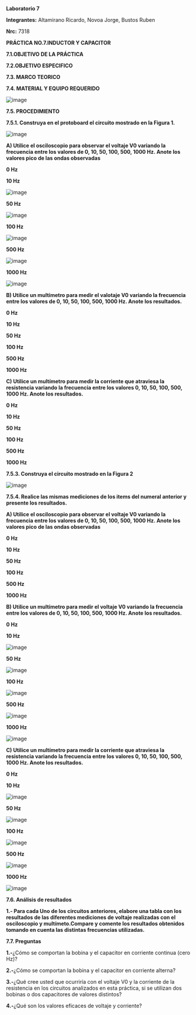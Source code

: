**Laboratorio 7**

**Integrantes:** Altamirano Ricardo, Novoa Jorge, Bustos Ruben

**Nrc:** 7318

**PRÁCTICA NO.7.INDUCTOR Y CAPACITOR**

**7.1.OBJETIVO DE LA PRÁCTICA**

**7.2.OBJETIVO ESPECIFICO**

**7.3. MARCO TEORICO**

**7.4. MATERIAL Y EQUIPO REQUERIDO**

![image](https://user-images.githubusercontent.com/105680588/185251054-337fcefb-1111-4422-8512-994d805a6d8a.png)

**7.5. PROCEDIMIENTO**

**7.5.1. Construya en el protoboard el circuito mostrado en la Figura 1.**

![image](https://user-images.githubusercontent.com/105680588/185251849-d409c4cd-7bab-48a8-825e-15c14a1e0fc4.png)

**A) Utilice el osciloscopio para observar el voltaje V0 variando la frecuencia entre los valores de 0, 10, 50, 100, 500, 1000 Hz. Anote los valores pico de las ondas observadas**

**0 Hz**

**10 Hz**

![image](https://user-images.githubusercontent.com/105680588/185290344-bade2ad6-60b5-4c42-bc07-4410063a516c.png)

**50 Hz**

![image](https://user-images.githubusercontent.com/105680588/185290803-aad5bfe4-d5dd-4e2f-bb93-c88f176ac448.png)

**100 Hz**

![image](https://user-images.githubusercontent.com/105680588/185291246-b6798699-ca88-48bf-bfed-04cda01c0e8b.png)

**500 Hz**

![image](https://user-images.githubusercontent.com/105680588/185291820-112df318-2e29-422d-82c7-64473ba4b5d0.png)

**1000 Hz**

![image](https://user-images.githubusercontent.com/105680588/185291988-6cd5ae44-e11f-48ec-b17c-9ad4d95b654a.png)

**B) Utilice un multímetro para medir el valotaje V0 variando la frecuencia entre los valores de 0, 10, 50, 100, 500, 1000 Hz. Anote los resultados.**

**0 Hz**

**10 Hz**

**50 Hz**

**100 Hz**

**500 Hz**

**1000 Hz**

**C) Utilice un multímetro para medir la corriente que atraviesa la resistencia variando la frecuencia entre los valores 0, 10, 50, 100, 500, 1000 Hz. Anote los resultados.**

**0 Hz**

**10 Hz**

**50 Hz**

**100 Hz**

**500 Hz**

**1000 Hz**

**7.5.3. Construya el circuito mostrado en la Figura 2**

![image](https://user-images.githubusercontent.com/105680588/185251957-e0352262-efef-4863-acf3-d4a107994ebb.png)

**7.5.4. Realice las mismas mediciones de los items del numeral anterior y presente los resultados.**

**A) Utilice el osciloscopio para observar el voltaje V0 variando la frecuencia entre los valores de 0, 10, 50, 100, 500, 1000 Hz. Anote los valores pico de las ondas observadas**

**0 Hz**

**10 Hz**

**50 Hz**

**100 Hz**

**500 Hz**

**1000 Hz**

**B) Utilice un multímetro para medir el voltaje V0 variando la frecuencia entre los valores de 0, 10, 50, 100, 500, 1000 Hz. Anote los resultados.**

**0 Hz**

**10 Hz**

![image](https://user-images.githubusercontent.com/105680588/185289558-9ed036c0-426e-4492-bf76-296ed1f62625.png)

**50 Hz**

![image](https://user-images.githubusercontent.com/105680588/185290453-e48c2149-d354-4aae-9b7e-6c087b134ca4.png)

**100 Hz**

![image](https://user-images.githubusercontent.com/105680588/185290493-5d2a1dc8-bb86-451b-86c8-828c970ff525.png)

**500 Hz**

![image](https://user-images.githubusercontent.com/105680588/185290531-7556602e-002a-4b42-b2b9-bf397ffcaff1.png)

**1000 Hz**

![image](https://user-images.githubusercontent.com/105680588/185290564-51438cdd-29f2-4f2c-af55-02bc66ca53eb.png)

**C) Utilice un multímetro para medir la corriente que atraviesa la resistencia variando la frecuencia entre los valores 0, 10, 50, 100, 500, 1000 Hz. Anote los resultados.**

**0 Hz**

**10 Hz**

![image](https://user-images.githubusercontent.com/105680588/185292519-a520c3ca-1909-4dd9-b642-75967c9e6c6b.png)

**50 Hz**

![image](https://user-images.githubusercontent.com/105680588/185292567-521deadc-d941-4cc2-948f-cdf9a2c973e9.png)

**100 Hz**

![image](https://user-images.githubusercontent.com/105680588/185292594-43c83f77-e3df-49de-b9cd-c9802549e969.png)

**500 Hz**

![image](https://user-images.githubusercontent.com/105680588/185292763-24fddee0-f9ba-4509-98c7-482a4ee5df36.png)

**1000 Hz**

![image](https://user-images.githubusercontent.com/105680588/185292727-82a1a00d-5c98-4a17-a013-3c379bb81b62.png)

**7.6. Análisis de resultados**

**1.- Para cada Uno de los circuitos anteriores, elabore una tabla con los resultados de las diferentes mediciones de voltaje realizadas con el osciloscopio y multímeto.Compare y comente los resultados obtenidos tomando en cuenta las distintas frecuencias utilizadas.**

**7.7. Preguntas**

**1.-**¿Cómo se comportan la bobina y el capacitor en corriente continua (cero Hz)?

**2.-**¿Cómo se comportan la bobina y el capacitor en corriente alterna?

**3.-**¿Qué cree usted que ocurriría con el voltaje V0 y la corriente de la resistencia en los circuitos analizados en esta práctica, si se utilizan dos bobinas o dos capacitores de valores distintos?

**4.-**¿Qué son los valores eficaces de voltaje y corriente?



